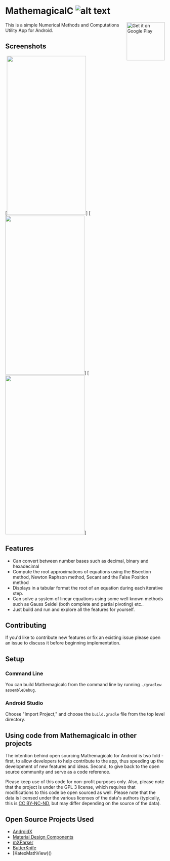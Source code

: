 # MathemagicalC  ![alt text](https://travis-ci.com/rafsanjani/Numericals-Android.svg?token=65WwiWJdxPr2FAs6Lim2&branch=master)

[<img align="right" alt="Get it on Google Play" height="120" src="https://play.google.com/intl/en_us/badges/images/generic/en_badge_web_generic.png">](https://play.google.com/store/apps/details?id=com.foreverrafs.numericals)

This is a simple Numerical Methods and Computations Utility App for Android.

## Screenshots
[<img height="500" width="250" src="https://github.com/rafsanjani/Numericals-Android/blob/master/app/screenshots/Screenshot_1564344442.png">]
[<img height="500" width="250" src="https://github.com/rafsanjani/Numericals-Android/blob/master/app/screenshots/Screenshot_1564344447.png">]
[<img height="500" width="250" src="https://github.com/rafsanjani/Numericals-Android/blob/master/app/screenshots/Screenshot_1564344486.png">]




## Features
* Can convert between number bases such as decimal, binary and hexadecimal
* Compute the root approximations of equations using the Bisection method, Newton Raphson method, Secant and the False Position method
* Displays in a tabular format the root of an equation during each iterative step.
* Can solve a system of linear equations using some well known methods such as Gauss Seidel (both complete and partial pivoting) etc..
* Just build and run and explore all the features for yourself. 

## Contributing

If you'd like to contribute new features or fix an existing issue please open an issue to discuss it before beginning implementation.


## Setup

### Command Line

You can build Mathemagicalc from the command line by running `./gradlew assembleDebug`.

### Android Studio

Choose "Import Project," and choose the `build.gradle` file from the top level directory.

## Using code from Mathemagicalc in other projects

The intention behind open sourcing Mathemagicalc for Android is two fold - first, to allow developers to help contribute to the app, thus speeding up the development of new features and ideas. Second, to give back to the open source community and serve as a code reference.

Please keep use of this code for non-profit purposes only. Also, please note that the project is under the GPL 3 license, which requires that modifications to this code be open sourced as well. Please note that the data is licensed under the various licenses of the data's authors (typically, this is [CC BY-NC-ND](https://creativecommons.org/licenses/by-nc-nd/2.0/), but may differ depending on the source of the data).


## Open Source Projects Used

* [AndroidX](https://developer.android.com/jetpack/androidx/)
* [Material Design Components](https://github.com/material-components/material-components-android)
* [mXParser](https://github.com/mariuszgromada/mXparser)
* [ButterKnife](https://github.com/JakeWharton/butterknife)
* [KatexMathView)()

